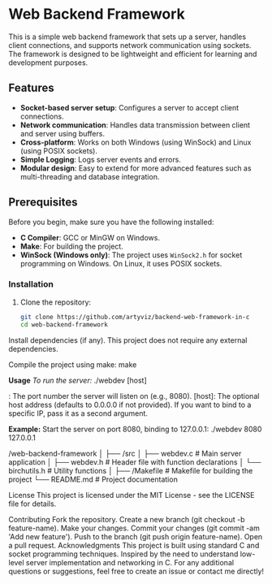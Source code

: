 # Web Backend Framework

This is a simple web backend framework that sets up a server, handles client connections, and supports network communication using sockets. The framework is designed to be lightweight and efficient for learning and development purposes.

## Features

- **Socket-based server setup**: Configures a server to accept client connections.
- **Network communication**: Handles data transmission between client and server using buffers.
- **Cross-platform**: Works on both Windows (using WinSock) and Linux (using POSIX sockets).
- **Simple Logging**: Logs server events and errors.
- **Modular design**: Easy to extend for more advanced features such as multi-threading and database integration.

## Prerequisites

Before you begin, make sure you have the following installed:

- **C Compiler**: GCC or MinGW on Windows.
- **Make**: For building the project.
- **WinSock (Windows only)**: The project uses `WinSock2.h` for socket programming on Windows. On Linux, it uses POSIX sockets.
  
### Installation

1. Clone the repository:
   ```bash
   git clone https://github.com/artyviz/backend-web-framework-in-c
   cd web-backend-framework

Install dependencies (if any). This project does not require any external dependencies.

Compile the project using make: make

**Usage**
*To run the server:*
./webdev <port> [host]

<port>: The port number the server will listen on (e.g., 8080).
[host]: The optional host address (defaults to 0.0.0.0 if not provided). If you want to bind to a specific IP, pass it as a second argument.


**Example:**
Start the server on port 8080, binding to 127.0.0.1: ./webdev 8080 127.0.0.1

/web-backend-framework
│
├── /src
│   ├── webdev.c            # Main server application
│   ├── webdev.h            # Header file with function declarations
│   └── birchutils.h        # Utility functions
│
├── /Makefile               # Makefile for building the project
└── README.md               # Project documentation


License
This project is licensed under the MIT License - see the LICENSE file for details.

Contributing
Fork the repository.
Create a new branch (git checkout -b feature-name).
Make your changes.
Commit your changes (git commit -am 'Add new feature').
Push to the branch (git push origin feature-name).
Open a pull request.
Acknowledgments
This project is built using standard C and socket programming techniques.
Inspired by the need to understand low-level server implementation and networking in C.
For any additional questions or suggestions, feel free to create an issue or contact me directly!
